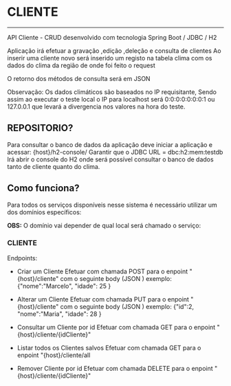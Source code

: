 # CLIENTE
___

API Cliente - CRUD desenvolvido com tecnologia Spring Boot / JDBC / H2 

Aplicação irá efetuar a gravação ,edição ,deleção e consulta de clientes
Ao inserir uma cliente novo será inserido um registo na tabela clima com os dados do clima 
da região de onde foi feito o request

O retorno dos métodos de consulta será em JSON

Observação: Os dados climáticos são baseados no IP requisitante, Sendo assim ao executar o teste local 
o IP para localhost será 0:0:0:0:0:0:0:1 ou 127.0.0.1  que levará a divergencia nos valores na hora do teste.

## REPOSITORIO?
Para consultar o banco de dados da aplicação deve iniciar a aplicação e acessar:
{host}/h2-console/
Garantir que o JDBC URL  = dbc:h2:mem:testdb
Irá abrir o console do H2 onde será possível consultar o banco de dados tanto de cliente 
quanto do clima.
 

## Como funciona?
Para todos os serviços disponíveis nesse sistema é necessário utilizar um dos domínios específicos:


**OBS:** O domínio vai depender de qual local será chamado o serviço:


### CLIENTE

Endpoints: 
- Criar um Cliente 
	Efetuar com chamada POST para o enpoint "{host}/cliente"
	com o seguinte body (JSON ) exemplo:
	{"nome":"Marcelo", "idade": 25 }

- Alterar um Cliente
	Efetuar com chamada PUT para o enpoint "{host}/cliente"
	com o seguinte body (JSON ) exemplo: 
	{"id":2, "nome":"Maria", "idade": 28 }

- Consultar um Cliente por id 
	Efetuar com chamada GET para o enpoint "{host}/cliente/{idCliente}"

- Listar todos os Clientes salvos 
	Efetuar com chamada GET para o enpoint "{host}/cliente/all

- Remover Cliente por id
	Efetuar com chamada DELETE para o enpoint "{host}/cliente/{idCliente}"
